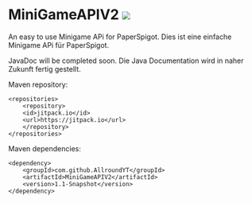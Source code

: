 # MiniGameAPIV2  [![](https://jitpack.io/v/AllroundYT/MiniGameAPIV2.svg)](https://jitpack.io/#AllroundYT/MiniGameAPIV2)
An easy to use Minigame APi for PaperSpigot.
Dies ist eine einfache Minigame APi für PaperSpigot.

JavaDoc will be completed soon.
Die Java Documentation wird in naher Zukunft fertig gestellt.

Maven repository:
```
<repositories>
    <repository>
	<id>jitpack.io</id>
	<url>https://jitpack.io</url>
    </repository>
</repositories>
```
Maven dependencies:
```
<dependency>
    <groupId>com.github.AllroundYT</groupId>
    <artifactId>MiniGameAPIV2</artifactId>
    <version>1.1-Snapshot</version>
</dependency>
```
